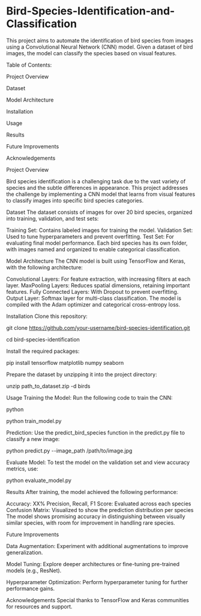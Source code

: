 # Bird-Species-Identification-and-Classification

This project aims to automate the identification of bird species from images using a Convolutional Neural Network (CNN) model. Given a dataset of bird images, the model can classify the species based on visual features.

Table of Contents:

Project Overview

Dataset

Model Architecture

Installation

Usage

Results

Future Improvements

Acknowledgements

Project Overview

Bird species identification is a challenging task due to the vast variety of species and the subtle differences in appearance. This project addresses the challenge by implementing a CNN model that learns from visual features to classify images into specific bird species categories.

Dataset
The dataset consists of images for over 20 bird species, organized into training, validation, and test sets:

Training Set: Contains labeled images for training the model.
Validation Set: Used to tune hyperparameters and prevent overfitting.
Test Set: For evaluating final model performance.
Each bird species has its own folder, with images named and organized to enable categorical classification.

Model Architecture
The CNN model is built using TensorFlow and Keras, with the following architecture:

Convolutional Layers: For feature extraction, with increasing filters at each layer.
MaxPooling Layers: Reduces spatial dimensions, retaining important features.
Fully Connected Layers: With Dropout to prevent overfitting.
Output Layer: Softmax layer for multi-class classification.
The model is compiled with the Adam optimizer and categorical cross-entropy loss.

Installation
Clone this repository:

git clone https://github.com/your-username/bird-species-identification.git

cd bird-species-identification

Install the required packages:

pip install tensorflow matplotlib numpy seaborn

Prepare the dataset by unzipping it into the project directory:

unzip path_to_dataset.zip -d birds

Usage
Training the Model: Run the following code to train the CNN:

python

python train_model.py

Prediction: Use the predict_bird_species function in the predict.py file to classify a new image:

python predict.py --image_path /path/to/image.jpg

Evaluate Model: To test the model on the validation set and view accuracy metrics, use:

python evaluate_model.py

Results
After training, the model achieved the following performance:

Accuracy: XX%
Precision, Recall, F1 Score: Evaluated across each species
Confusion Matrix: Visualized to show the prediction distribution per species
The model shows promising accuracy in distinguishing between visually similar species, with room for improvement in handling rare species.

Future Improvements

Data Augmentation: Experiment with additional augmentations to improve generalization.

Model Tuning: Explore deeper architectures or fine-tuning pre-trained models (e.g., ResNet).

Hyperparameter Optimization: Perform hyperparameter tuning for further performance gains.

Acknowledgements
Special thanks to TensorFlow and Keras communities for resources and support.
